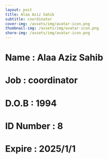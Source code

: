 ```yaml
---
layout: post
title: Alaa Aziz Sahib
subtitle: coordinator
cover-img: /assets/img/avatar-icon.png
thumbnail-img: /assets/img/avatar-icon.png
share-img: /assets/img/avatar-icon.png
---
```


# Name : Alaa Aziz Sahib
# Job : coordinator
# D.O.B : 1994
# ID Number : 8
# Expire : 2025/1/1
